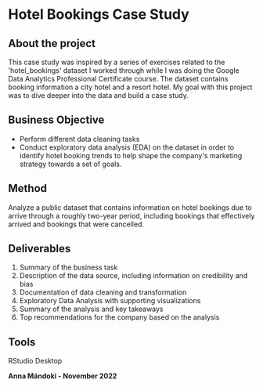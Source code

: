 # Hotel Bookings Case Study

## About the project

This case study was inspired by a series of exercises related to the 'hotel_bookings' dataset I worked through while I was doing the Google Data Analytics Professional Certificate course. The dataset contains booking information a city hotel and a resort hotel. My goal with this project was to dive deeper into the data and build a case study.

## Business Objective

* Perform different data cleaning tasks
* Conduct exploratory data analysis (EDA) on the dataset in order to identify hotel booking trends to help shape the company's marketing strategy towards a set of goals.

## Method

Analyze a public dataset that contains information on hotel bookings due to arrive through a roughly two-year period, including bookings that effectively arrived and bookings that were cancelled.

## Deliverables

1. Summary of the business task
2. Description of the data source, including information on credibility and bias
3. Documentation of data cleaning and transformation
4. Exploratory Data Analysis with supporting visualizations
5. Summary of the analysis and key takeaways
6. Top recommendations for the company based on the analysis

## Tools

RStudio Desktop

**Anna Mándoki - November 2022**